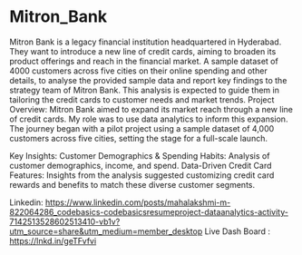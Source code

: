 # Mitron_Bank
Mitron Bank is a legacy financial institution headquartered in Hyderabad. They want to introduce a new line of credit cards, aiming to broaden its product offerings and reach in the financial market. 
A sample dataset of 4000 customers across five cities on their online spending and other details, to analyse the provided sample data and report key findings to the strategy team of Mitron Bank. 
This analysis is expected to guide them in tailoring the credit cards to customer needs and market trends. 
Project Overview:
Mitron Bank aimed to expand its market reach through a new line of credit cards. My role was to use data analytics to inform this expansion. The journey began with a pilot project using a sample dataset of 4,000 customers across five cities, setting the stage for a full-scale launch.

Key Insights:
Customer Demographics & Spending Habits: Analysis of customer demographics, income, and spend.
Data-Driven Credit Card Features: Insights from the analysis suggested customizing credit card rewards and benefits to match these diverse customer segments.

Linkedin: https://www.linkedin.com/posts/mahalakshmi-m-822064286_codebasics-codebasicsresumeproject-dataanalytics-activity-7142513528602513410-vb1v?utm_source=share&utm_medium=member_desktop
Live Dash Board : https://lnkd.in/geTFvfvi
